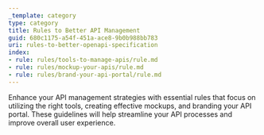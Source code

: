 ```yaml
---
_template: category
type: category
title: Rules to Better API Management
guid: 680c1175-a54f-451a-ace8-9b0b988bb783
uri: rules-to-better-openapi-specification
index:
- rule: rules/tools-to-manage-apis/rule.md
- rule: rules/mockup-your-apis/rule.md
- rule: rules/brand-your-api-portal/rule.md
---
```


Enhance your API management strategies with essential rules that focus on utilizing the right tools, creating effective mockups, and branding your API portal. These guidelines will help streamline your API processes and improve overall user experience.
